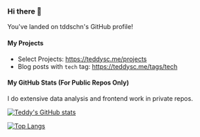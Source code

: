 ### Hi there 👋

You've landed on tddschn's GitHub profile!

<!-- ### test

- hello
- world
- ! -->


<!-- **tddschn/tddschn** is a ✨ _special_ ✨ repository because its `README.md` (this file) appears on your GitHub profile.

Here are some ideas to get you started: -->

<!-- - 🔭 I’m currently working on ...
- 🌱 I’m currently learning ...
- 👯 I’m looking to collaborate on ...
- 🤔 I’m looking for help with ...
- 💬 Ask me about ...
- 📫 How to reach me: ...
- 😄 Pronouns: ...
- ⚡ Fun fact: ...
 -->

<!-- blog-post-workflow: https://github.com/gautamkrishnar/blog-post-workflow -->
<!-- # Blog posts -->
<!-- BLOG-POST-LIST:START -->
<!-- BLOG-POST-LIST:END -->

<!-- stats card https://github.com/tddschn/github-readme-stats -->
<!-- [![Readme Card](https://github-readme-stats.vercel.app/api/pin/?username=tddschn&repo=git-pp)](https://github.com/tddschn/git-pp) -->

#### My Projects

- Select Projects: https://teddysc.me/projects
- Blog posts with `tech` tag: https://teddysc.me/tags/tech


<!-- side-by-side aligned extra pinned repos -->
<!-- <a href="https://github.com/tddschn/git-pp"> -->
<!--   <img align="center" src="https://github-readme-stats.vercel.app/api/pin/?username=tddschn&repo=git-pp" /> -->
<!-- </a> -->
<!-- <a href="https://github.com/tddschn/chatgpt-alfred-workflow"> -->
<!--   <img align="center" src="https://github-readme-stats.vercel.app/api/pin/?username=tddschn&repo=chatgpt-alfred-workflow" /> -->
<!-- </a> -->
<!-- <a href="https://github.com/tddschn/ucsd-cse-158-assignments"> -->
<!--   <img align="center" src="https://github-readme-stats.vercel.app/api/pin/?username=tddschn&repo=ucsd-cse-158-assignments" /> -->
<!-- </a> -->

<!-- <br /> -->
<!-- <br /> -->
<!---->
<!-- <a href="https://github.com/tddschn/todo-cli-tddschn"> -->
<!--   <img align="center" src="https://github-readme-stats.vercel.app/api/pin/?username=tddschn&repo=todo-cli-tddschn" /> -->
<!-- </a> -->
<!-- <a href="https://github.com/tddschn/langchain-utils"> -->
<!--   <img align="center" src="https://github-readme-stats.vercel.app/api/pin/?username=tddschn&repo=langchain-utils" /> -->
<!-- </a> -->
<!---->
<!-- <br /> -->
<!-- <br /> -->

#### My GitHub Stats (For Public Repos Only)

I do extensive data analysis and frontend work in private repos.

<!-- do not use dark theme! -->
[![Teddy's GitHub stats](https://github-readme-stats.vercel.app/api?username=tddschn&count_private=true&show_icons=true)](#)

<!-- [![Top Langs](https://github-readme-stats.vercel.app/api/top-langs/?username=tddschn)](https://github.com/tddschn/github-readme-stats) -->
<!-- compact layout, hides lang: jupyter -->
[![Top Langs](https://github-readme-stats.vercel.app/api/top-langs/?username=tddschn&layout=compact&hide=jupyter%20notebook)](#)

